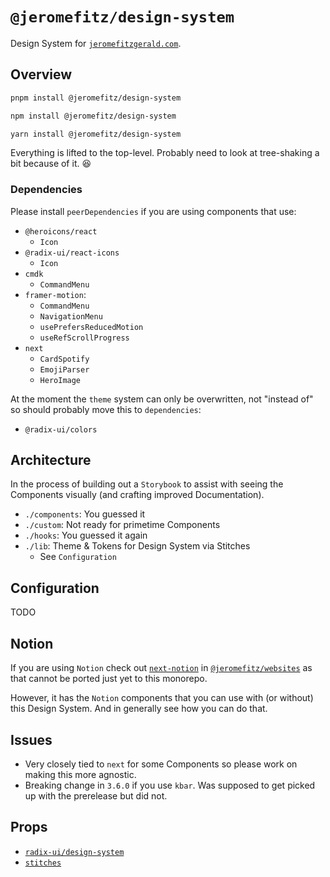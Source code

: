# `@jeromefitz/design-system`

Design System for [`jeromefitzgerald.com`](https://jeromefitzgerald.com).

## Overview

```bash
pnpm install @jeromefitz/design-system

npm install @jeromefitz/design-system

yarn install @jeromefitz/design-system
```

Everything is lifted to the top-level. Probably need to look at tree-shaking a bit because of it. 😆

### Dependencies

Please install `peerDependencies` if you are using components that use:

- `@heroicons/react`
  - `Icon`
- `@radix-ui/react-icons`
  - `Icon`
- `cmdk`
  - `CommandMenu`
- `framer-motion`:
  - `CommandMenu`
  - `NavigationMenu`
  - `usePrefersReducedMotion`
  - `useRefScrollProgress`
- `next`
  - `CardSpotify`
  - `EmojiParser`
  - `HeroImage`

At the moment the `theme` system can only be overwritten, not "instead of" so should probably move this to `dependencies`:

- `@radix-ui/colors`

## Architecture

In the process of building out a `Storybook` to assist with seeing the Components visually (and crafting improved Documentation).

- `./components`: You guessed it
- `./custom`: Not ready for primetime Components
- `./hooks`: You guessed it again
- `./lib`: Theme & Tokens for Design System via Stitches
  - See `Configuration`

## Configuration

TODO

## Notion

If you are using `Notion` check out [`next-notion`](https://github.com/JeromeFitz/websites/tree/main/packages/next-notion) in [`@jeromefitz/websites`](https://github.com/JeromeFitz/websites) as that cannot be ported just yet to this monorepo.

However, it has the `Notion` components that you can use with (or without) this Design System. And in generally see how you can do that.

## Issues

- Very closely tied to `next` for some Components so please work on making this more agnostic.
- Breaking change in `3.6.0` if you use `kbar`. Was supposed to get picked up with the prerelease but did not.

## Props

- [`radix-ui/design-system`](https://github.com/radix-ui/design-system)
- [`stitches`](https://github.com/stitchesjs/stitches)
